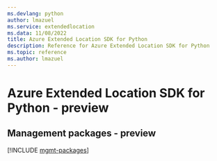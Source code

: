 ```yaml
---
ms.devlang: python
author: lmazuel
ms.service: extendedlocation
ms.data: 11/08/2022
title: Azure Extended Location SDK for Python
description: Reference for Azure Extended Location SDK for Python
ms.topic: reference
ms.author: lmazuel
---
```

# Azure Extended Location SDK for Python - preview

## Management packages - preview
[!INCLUDE [mgmt-packages](extended-location-mgmt-index.md)]